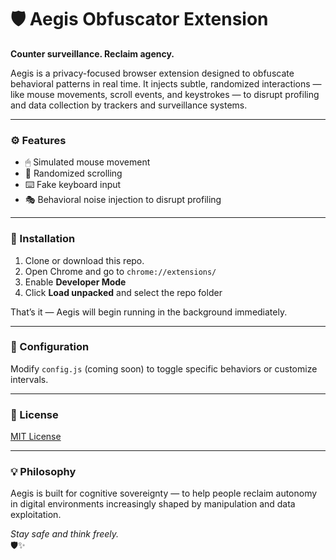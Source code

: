 # 🛡 Aegis Obfuscator Extension

**Counter surveillance. Reclaim agency.**

Aegis is a privacy-focused browser extension designed to obfuscate behavioral patterns in real time. It injects subtle, randomized interactions — like mouse movements, scroll events, and keystrokes — to disrupt profiling and data collection by trackers and surveillance systems.

---

### ⚙️ Features

- 🖱 Simulated mouse movement
- 🧾 Randomized scrolling
- ⌨️ Fake keyboard input
- 🎭 Behavioral noise injection to disrupt profiling

---

### 🧪 Installation

1. Clone or download this repo.
2. Open Chrome and go to `chrome://extensions/`
3. Enable **Developer Mode**
4. Click **Load unpacked** and select the repo folder

That’s it — Aegis will begin running in the background immediately.

---

### 🔧 Configuration

Modify `config.js` (coming soon) to toggle specific behaviors or customize intervals.

---

### 📜 License

[MIT License](./LICENSE)

---

### 💡 Philosophy

Aegis is built for cognitive sovereignty — to help people reclaim autonomy in digital environments increasingly shaped by manipulation and data exploitation.

*Stay safe and think freely.*  
🛡️✨

